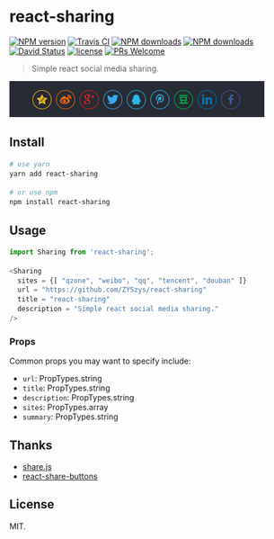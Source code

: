 # react-sharing
[![NPM version](https://img.shields.io/npm/v/react-sharing.svg?style=flat)](https://npmjs.org/package/react-sharing)
[![Travis CI](https://travis-ci.com/ZYSzys/react-sharing.svg?token=hDbx4fFbLLvMJQybMquv&branch=master)](https://travis-ci.com/ZYSzys/react-sharing)
[![NPM downloads](http://img.shields.io/npm/dm/react-sharing.svg?style=flat)](https://npmjs.org/package/react-sharing)
[![NPM downloads](http://img.shields.io/npm/dt/react-sharing.svg?style=flat)](https://npmjs.org/package/react-sharing)
[![David Status](https://img.shields.io/david/ZYSzys/react-sharing.svg?style=flat)](https://github.com/ZYSzys/react-sharing/network/dependencies)
[![license](https://img.shields.io/github/license/ZYSzys/react-sharing.svg)](https://github.com/ZYSzys/react-sharing/blob/master/LICENSE)
[![PRs Welcome](https://img.shields.io/badge/PRs-welcome-brightgreen.svg?style=flat-square)](http://makeapullrequest.com)

> Simple react social media sharing.

![](/screenshot.png)

## Install

```sh
# use yarn
yarn add react-sharing

# or use npm
npm install react-sharing
```

## Usage

```js
import Sharing from 'react-sharing';

<Sharing
  sites = {[ "qzone", "weibo", "qq", "tencent", "douban" ]}
  url = "https://github.com/ZYSzys/react-sharing"
  title = "react-sharing"
  description = "Simple react social media sharing."
/>
```

### Props

Common props you may want to specify include:
- `url`: PropTypes.string
- `title`: PropTypes.string
- `description`: PropTypes.string
- `sites`: PropTypes.array
- `summary`: PropTypes.string

## Thanks

- [share.js](https://github.com/overtrue/share.js)
- [react-share-buttons](https://github.com/DawnyWu/react-share-buttons)

## License

MIT.
